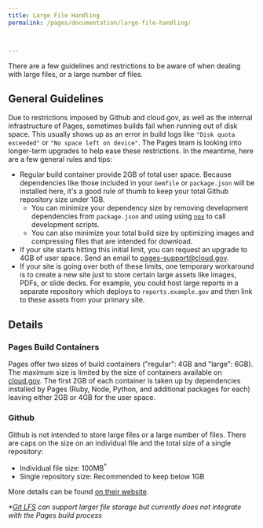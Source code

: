 ```yaml
---
title: Large File Handling
permalink: /pages/documentation/large-file-handling/



---
```


There are a few guidelines and restrictions to be aware of when dealing with large files, or a large number of files.

## General Guidelines

Due to restrictions imposed by Github and cloud.gov, as well as the internal infrastructure of Pages, sometimes builds fail when running out of disk space. This usually shows up as an error in build logs like `"Disk quota exceeded"` or `"No space left on device"`. The Pages team is looking into longer-term upgrades to help ease these restrictions. In the meantime, here are a few general rules and tips:
- Regular build container provide 2GB of total user space. Because dependencies like those included in your `Gemfile` or `package.json` will be installed here, it's a good rule of thumb to keep your total Github repository size under 1GB.
  - You can minimize your dependency size by removing development dependencies from `package.json` and using using [`npx`](https://www.npmjs.com/package/npx) to call development scripts.
  - You can also minimize your total build size by optimizing images and compressing files that are intended for download.
- If your site starts hitting this initial limit, you can request an upgrade to 4GB of user space. Send an email to [pages-support@cloud.gov](mailto:pages-support@cloud.gov).
- If your site is going over both of these limits, one temporary workaround is to create a new site just to store certain large assets like images, PDFs, or slide decks. For example, you could host large reports in a separate repository which deploys to `reports.example.gov` and then link to these assets from your primary site.

## Details

### Pages Build Containers

Pages offer two sizes of build containers ("regular": 4GB and "large": 6GB). The maximum size is limited by the size of containers available on [cloud.gov](https://cloud.gov). The first 2GB of each container is taken up by dependencies installed by Pages (Ruby, Node, Python, and additional packages for each) leaving either 2GB or 4GB for the user space.

### Github

Github is not intended to store large files or a large number of files. There are caps on the size on an individual file and the total size of a single repository:
- Individual file size: 100MB<sup>*</sup>
- Single repository size: Recommended to keep below 1GB

More details can be found [on their website](https://docs.github.com/en/repositories/working-with-files/managing-large-files/about-large-files-on-github).

_*[Git LFS](https://git-lfs.github.com/) can support larger file storage but currently does not integrate with the Pages build process_
